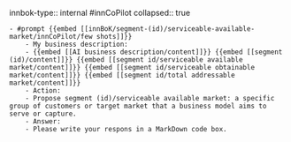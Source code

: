 innbok-type:: internal
#innCoPilot
collapsed:: true

	- #prompt {{embed [[innBoK/segment-(id)/serviceable-available-market/innCoPilot/few shots]]}}
		- My business description:
		- {{embed [[AI business description/content]]}} {{embed [[segment (id)/content]]}} {{embed [[segment id/serviceable available market/content]]}} {{embed [[segment id/serviceable obtainable market/content]]}} {{embed [[segment id/total addressable market/content]]}}
		- Action:
		- Propose segment (id)/serviceable available market: a specific group of customers or target market that a business model aims to serve or capture.
		- Answer:
		- Please write your respons in a MarkDown code box.